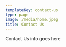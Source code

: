 ```yaml
---
templateKey: contact-us
type: page
image: /media/home.jpeg
title: Contact Us
---
```

Contact Us info goes here
